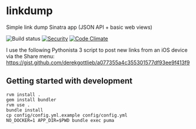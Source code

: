 # linkdump
Simple link dump Sinatra app (JSON API + basic web views)

![Build status](https://travis-ci.org/derekgottlieb/linkdump.svg)
[![Security](https://hakiri.io/github/derekgottlieb/linkdump/master.svg)](https://hakiri.io/github/derekgottlieb/linkdump/master)
[![Code Climate](https://codeclimate.com/github/derekgottlieb/linkdump/badges/gpa.svg)](https://codeclimate.com/github/derekgottlieb/linkdump)

I use the following Pythonista 3 script to post new links from an iOS device via the Share menu:
https://gist.github.com/derekgottlieb/a077355a4c355301577df93ee9f413f9

## Getting started with development

```
rvm install .
gem install bundler
rvm use .
bundle install
cp config/config.yml.example config/config.yml
NO_DOCKER=1 APP_DIR=$PWD bundle exec puma
```
